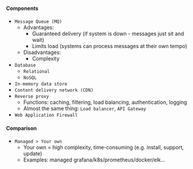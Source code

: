 #### Components
* `Message Queue (MQ)`
    * Advantages: 
        * Guaranteed delivery (if system is down - messages just sit and wait) 
        * Limits load (systems can process messages at their own tempo)
    * Disadvantages:
        * Complexity
* `Database`
    * `Relational`
    * `NoSQL`
* `In-memory data store`
* `Content delivery network (CDN)`
* `Reverse proxy`
    * Functions: caching, filtering, load balancing, authentication, logging
    * Almost the same thing: `Load balancer`, `API Gateway`
* `Web Application Firewall`

#### Comparison
* `Managed > Your own`
    * Your own = high complexity, time-consuming (e.g. install, support, update)
    * Examples: managed grafana/k8s/prometheus/docker/elk...
